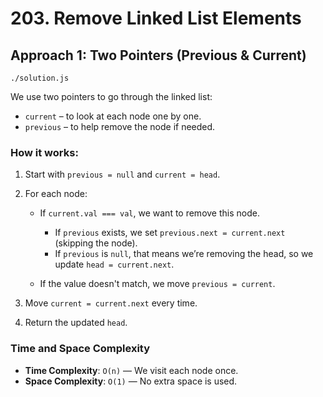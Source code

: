 # 203. Remove Linked List Elements

## Approach 1: Two Pointers (Previous & Current)
`./solution.js`

We use two pointers to go through the linked list:

* `current` – to look at each node one by one.
* `previous` – to help remove the node if needed.

### How it works:

1. Start with `previous = null` and `current = head`.
2. For each node:

   * If `current.val === val`, we want to remove this node.

     * If `previous` exists, we set `previous.next = current.next` (skipping the node).
     * If `previous` is `null`, that means we’re removing the head, so we update `head = current.next`.
   * If the value doesn't match, we move `previous = current`.
3. Move `current = current.next` every time.
4. Return the updated `head`.

### Time and Space Complexity

* **Time Complexity**: `O(n)` — We visit each node once.
* **Space Complexity**: `O(1)` — No extra space is used.